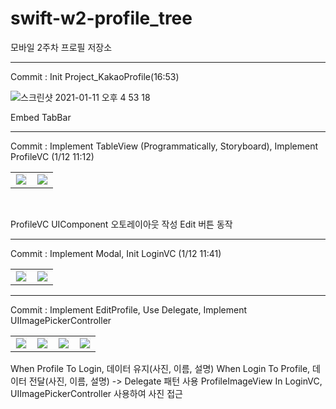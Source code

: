 # swift-w2-profile_tree
모바일 2주차 프로필 저장소

- - - -

Commit : Init Project_KakaoProfile(16:53)

![스크린샷 2021-01-11 오후 4 53 18](https://user-images.githubusercontent.com/11826495/104157086-c88edf00-542d-11eb-8107-a1783b197544.png)

Embed TabBar

- - - -
Commit : Implement TableView (Programmatically, Storyboard), Implement ProfileVC (1/12 11:12)


<table id = "commit_table1">
   <tr style = "background-color:#00000000; border-style:none;">
     <td style = "align:center; border-style:none;">
       <img src="https://user-images.githubusercontent.com/11826495/104260333-a5643e00-54c6-11eb-9c6a-87072494fb45.png" style = "border:1px solid #eeeeee"/>
     </td>
     <td style = "align:center; border-style:none;">
       <img src="https://user-images.githubusercontent.com/11826495/104260539-10157980-54c7-11eb-9113-1a99f4c5f498.png" style = "border:1px solid #eeeeee"/>
     </td>
  </tr>
</table>

</br>

ProfileVC UIComponent 오토레이아웃 작성
Edit 버튼 동작 

- - - -
Commit : Implement Modal, Init LoginVC (1/12 11:41)

<table id = "commit_table2">
   <tr style = "background-color:#00000000; border-style:none;">
     <td style = "align:center; border-style:none;">
       <img src="https://user-images.githubusercontent.com/11826495/104262413-e52d2480-54ca-11eb-9877-b4c6c4ef5767.png" style = "border:1px solid #eeeeee"/>
     </td>
     <td style = "align:center; border-style:none;">
       <img src="https://user-images.githubusercontent.com/11826495/104262543-2c1b1a00-54cb-11eb-9a70-7f1167c5196d.png" style = "border:1px solid #eeeeee"/>
     </td>
  </tr>
</table>

- - - -

Commit : Implement EditProfile, Use Delegate, Implement UIImagePickerController

<table id = "commit_table3">
   <tr style = "background-color:#00000000; border-style:none;">
     <td style = "align:center; border-style:none;">
       <img src="https://user-images.githubusercontent.com/11826495/104273939-187bad80-54e3-11eb-99db-28fa875b8728.png" style = "border:1px solid #eeeeee"/>
     </td>
     <td style = "align:center; border-style:none;">
       <img src="https://user-images.githubusercontent.com/11826495/104273996-3812d600-54e3-11eb-8e75-54f1b8b8a3d5.png" style = "border:1px solid #eeeeee"/>
     </td>
      <td style = "align:center; border-style:none;">
       <img src="https://user-images.githubusercontent.com/11826495/104274041-4c56d300-54e3-11eb-913e-a6b9f99196ae.png" style = "border:1px solid #eeeeee"/>
     </td>
      <td style = "align:center; border-style:none;">
       <img src="https://user-images.githubusercontent.com/11826495/104274246-bec7b300-54e3-11eb-9018-c64cf5e143e9.png" style = "border:1px solid #eeeeee"/>
     </td>
  </tr>
</table>

When Profile To Login, 데이터 유지(사진, 이름, 설명)
When Login To Profile, 데이터 전달(사진, 이름, 설명) -> Delegate 패턴 사용
ProfileImageView In LoginVC, UIImagePickerController 사용하여 사진 접근


